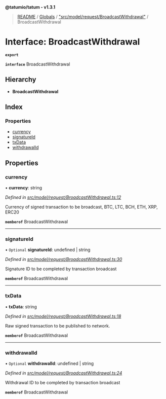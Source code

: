 **@tatumio/tatum - v1.3.1**

> [README](../README.md) / [Globals](../globals.md) / ["src/model/request/BroadcastWithdrawal"](../modules/_src_model_request_broadcastwithdrawal_.md) / BroadcastWithdrawal

# Interface: BroadcastWithdrawal

**`export`** 

**`interface`** BroadcastWithdrawal

## Hierarchy

* **BroadcastWithdrawal**

## Index

### Properties

* [currency](_src_model_request_broadcastwithdrawal_.broadcastwithdrawal.md#currency)
* [signatureId](_src_model_request_broadcastwithdrawal_.broadcastwithdrawal.md#signatureid)
* [txData](_src_model_request_broadcastwithdrawal_.broadcastwithdrawal.md#txdata)
* [withdrawalId](_src_model_request_broadcastwithdrawal_.broadcastwithdrawal.md#withdrawalid)

## Properties

### currency

•  **currency**: string

*Defined in [src/model/request/BroadcastWithdrawal.ts:12](https://github.com/tatumio/tatum-js/blob/8f0f126/src/model/request/BroadcastWithdrawal.ts#L12)*

Currency of signed transaction to be broadcast, BTC, LTC, BCH, ETH, XRP, ERC20

**`memberof`** BroadcastWithdrawal

___

### signatureId

• `Optional` **signatureId**: undefined \| string

*Defined in [src/model/request/BroadcastWithdrawal.ts:30](https://github.com/tatumio/tatum-js/blob/8f0f126/src/model/request/BroadcastWithdrawal.ts#L30)*

Signature ID to be completed by transaction broadcast

**`memberof`** BroadcastWithdrawal

___

### txData

•  **txData**: string

*Defined in [src/model/request/BroadcastWithdrawal.ts:18](https://github.com/tatumio/tatum-js/blob/8f0f126/src/model/request/BroadcastWithdrawal.ts#L18)*

Raw signed transaction to be published to network.

**`memberof`** BroadcastWithdrawal

___

### withdrawalId

• `Optional` **withdrawalId**: undefined \| string

*Defined in [src/model/request/BroadcastWithdrawal.ts:24](https://github.com/tatumio/tatum-js/blob/8f0f126/src/model/request/BroadcastWithdrawal.ts#L24)*

Withdrawal ID to be completed by transaction broadcast

**`memberof`** BroadcastWithdrawal
